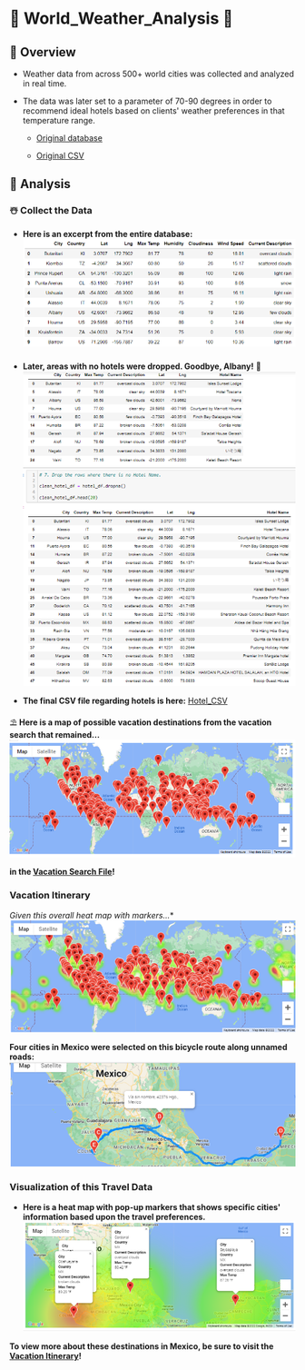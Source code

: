#  :city_sunset: World_Weather_Analysis   :sunrise_over_mountains:

## :palm_tree: Overview

- Weather data from across 500+ world cities was collected and analyzed in real time.
- The data was later set to a parameter of 70-90 degrees in order to recommend ideal hotels based on clients' weather preferences in that temperature range.

  - [Original database](https://github.com/Super-Manda/World_Weather_Analysis/blob/main/Weather_Database/Weather_Database.ipynb)

  - [Original CSV](https://github.com/Super-Manda/World_Weather_Analysis/blob/main/Weather_Database/WeatherPy_Database.csv)


## :cactus: Analysis

### :snowman_with_snow: Collect the Data
- **Here is an excerpt from the entire database:**
![Summary_Dataframe](https://github.com/Super-Manda/World_Weather_Analysis/blob/main/Weather_Database/Weather_Database_DF_head.png)

  
###
- **Later, areas with no hotels were dropped.  Goodbye, Albany!**  :statue_of_liberty:
![Drop None](https://github.com/Super-Manda/World_Weather_Analysis/blob/main/Vacation%20Search/Dropped%20the%20rows%20with%20no%20hotels.png)

- **The final CSV file regarding hotels is here:**
[Hotel_CSV](https://github.com/Super-Manda/World_Weather_Analysis/blob/main/Vacation%20Search/Hotel_CSV.csv)


:parasol_on_ground:  **Here is a map of possible vacation destinations from the vacation search that remained...**
![Vacation Search PNG](https://github.com/Super-Manda/World_Weather_Analysis/blob/main/Vacation%20Search/Possible%20Vacation%20Destinations.png)

**in the [Vacation Search File](https://github.com/Super-Manda/World_Weather_Analysis/blob/main/Vacation%20Search/Vacation_Search.ipynb)!**


###  Vacation Itinerary
*Given this overall heat map with markers...**
![Overall heat map with markers](https://github.com/Super-Manda/World_Weather_Analysis/blob/main/Vacation%20Itinerary/optional%20heat%20map%20of%20all%20cities.png)


**Four cities in Mexico were selected on this bicycle route along unnamed roads:**
![Mexico Map](https://github.com/Super-Manda/World_Weather_Analysis/blob/main/Vacation%20Itinerary/WeatherPy_travel_map.png)


###  Visualization of this Travel Data
- **Here is a heat map with pop-up markers that shows specific cities' information based upon the travel preferences.**
![Mexico heat map with markers](https://github.com/Super-Manda/World_Weather_Analysis/blob/main/Vacation%20Itinerary/WeatherPy_travel_map_markers.png)

**To view more about these destinations in Mexico, be sure to visit the [Vacation Itinerary](https://github.com/Super-Manda/World_Weather_Analysis/blob/main/Vacation%20Itinerary/Vacation_Itinerary.ipynb)!**
